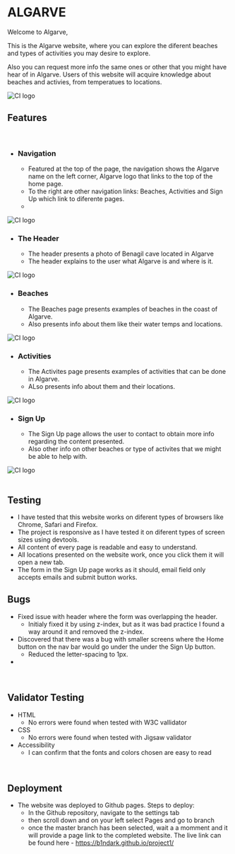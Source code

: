 # ALGARVE

Welcome to Algarve,

This is the Algarve website, where you can explore the diferent beaches and types of activities you may desire to explore.

Also you can request more info the same ones or other that you might have hear of in Algarve.
Users of this website will acquire knowledge about beaches and activies, from temperatues to locations.
<br>

![CI logo](https://i.gyazo.com/fef93d5f9e4e0a9a6285bd5a37561588.png)

## Features
<br>

- ### Navigation

    - Featured at the top of the page, the navigation shows the Algarve name on the left corner, Algarve logo that links to the top of the home page.
    - To the right are other navigation links: Beaches, Activities and Sign Up which link to diferente pages.
    - 

![CI logo](https://i.gyazo.com/7262d3db674906c1e0f761cce923d8a1.png)
<br>

- ### The Header

    - The header presents a photo of Benagil cave located in Algarve
    - The header explains to the user what Algarve is and where is it.

![CI logo](https://i.gyazo.com/89ad13b21c26bf06abef26aa15148b07.png)
<br>

- ### Beaches

    - The Beaches page presents examples of beaches in the coast of Algarve.
    - Also presents info about them like their water temps and locations.

![CI logo](https://i.gyazo.com/9833bc839d89b81f0b61fd9c3ceba569.png)
<br>

- ### Activities

    - The Activites page presents examples of activities that can be done in Algarve.
    - ALso presents info about them and their locations.

![CI logo](https://i.gyazo.com/8aad51ca4718a178867d9f0f40b4493a.png)
<br>

- ### Sign Up

    - The Sign Up page allows the user to contact to obtain more info regarding the content presented.
    - Also other info on other beaches or type of activites that we might be able to help with.

![CI logo](https://i.gyazo.com/4f795f747d80ad5653a146af7898facc.png)
<br>
<br>

## Testing

- I have tested that this website works on diferent types of browsers like Chrome, Safari and Firefox.
- The project is responsive as I have tested it on diferent types of screen sizes using devtools.
- All content of every page is readable and easy to understand.
- All locations presented on the website work, once you click them it will open a new tab.
- The form in the Sign Up page works as it should, email field only accepts emails and submit button works.

## Bugs

- Fixed issue with header where the form was overlapping the header.
    - Initialy fixed it by using z-index, but as it was bad practice I found a way around it and removed the z-index.
- Discovered that there was a bug with smaller screens where the Home button on the nav bar would go under the under the Sign Up button.
    - Reduced the letter-spacing to 1px.
-

<br>

## Validator Testing

- HTML
    - No errors were found when tested with W3C vallidator
- CSS
    - No errors were found when tested with Jigsaw validator
- Accessibility
    - I can confirm that the fonts and colors chosen are easy to read
<br>

## Deployment

- The website was deployed to Github pages. Steps to deploy:
    - In the Github repository, navigate to the settings tab
    - then scroll down and on your left select Pages and go to branch
    - once the master branch has been selected, wait a a momment and it will provide a page link to the completed website.
The live link can be found here - https://b1ndark.github.io/project1/